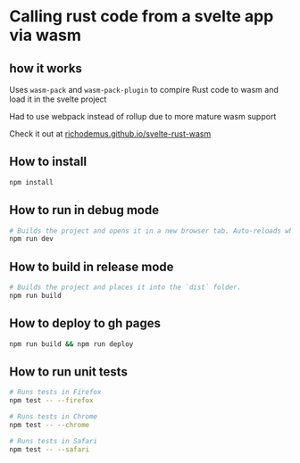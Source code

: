 # Calling rust code from a svelte app via wasm
## how it works
Uses `wasm-pack` and `wasm-pack-plugin` to compire Rust code to wasm and load it in the svelte project

Had to use webpack instead of rollup due to more mature wasm support

Check it out at [richodemus.github.io/svelte-rust-wasm](https://richodemus.github.io/svelte-rust-wasm/)

## How to install

```sh
npm install
```

## How to run in debug mode

```sh
# Builds the project and opens it in a new browser tab. Auto-reloads when the project changes.
npm run dev
```

## How to build in release mode

```sh
# Builds the project and places it into the `dist` folder.
npm run build
```

## How to deploy to gh pages

````sh
npm run build && npm run deploy
````

## How to run unit tests

```sh
# Runs tests in Firefox
npm test -- --firefox

# Runs tests in Chrome
npm test -- --chrome

# Runs tests in Safari
npm test -- --safari
```
